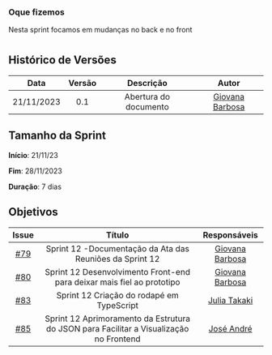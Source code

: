 ### Oque fizemos

Nesta sprint focamos em mudanças no back e no front

#
## Histórico de Versões

| Data       | Versão | Descrição                                 | Autor             |
| :--------: | :----: | :--------------------:                    | :---------------: |
| 21/11/2023 |  0.1   | Abertura do documento                     | [Giovana Barbosa ](https://github.com/gio221) |

## Tamanho da Sprint

**Início**: 21/11/23

**Fim**: 28/11/2023

**Duração**: 7 dias

## Objetivos
|                            Issue                             |              Título               |                    Responsáveis                     |
| :----------------------------------------------------------: | :-------------------------------: | :-------------------------------------------------: |
| [#79](https://github.com/unb-mds/2023-2-Squad07/issues/79) |  Sprint 12 -Documentação da Ata das Reuniões da Sprint 12   |[Giovana Barbosa ](https://github.com/gio221) |
| [#80](https://github.com/unb-mds/2023-2-Squad07/issues/80) |  Sprint 12 Desenvolvimento Front-end para deixar mais fiel ao prototipo   |[Giovana Barbosa ](https://github.com/gio221)|
| [#83](https://github.com/unb-mds/2023-2-Squad07/issues/83) |  Sprint 12 Criação do rodapé em TypeScript  | [Julia Takaki](https://github.com/juliatakaki) |
| [#85](https://github.com/unb-mds/2023-2-Squad07/issues/85) |  Sprint 12 Aprimoramento da Estrutura do JSON para Facilitar a Visualização no Frontend   |[José André](https://github.com/joseandre25)  |

